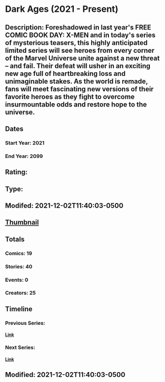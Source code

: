 # Dark Ages (2021 - Present)
## Description: Foreshadowed in last year's FREE COMIC BOOK DAY: X-MEN and in today's series of mysterious teasers, this highly anticipated limited series will see heroes from every corner of the Marvel Universe unite against a new threat – and fail. Their defeat will usher in an exciting new age full of heartbreaking loss and unimaginable stakes. As the world is remade, fans will meet fascinating new versions of their favorite heroes as they fight to overcome insurmountable odds and restore hope to the universe.
## Dates
### Start Year: 2021
### End Year: 2099
## Rating: 
## Type: 
## Modifed: 2021-12-02T11:40:03-0500
## [Thumbnail](http://i.annihil.us/u/prod/marvel/i/mg/6/10/61a8f6b136a43.jpg)
## Totals
### Comics: 19
### Stories: 40
### Events: 0
### Creators: 25
## Timeline
### Previous Series: 
#### [Link]()
### Next Series: 
#### [Link]()
## Modified: 2021-12-02T11:40:03-0500